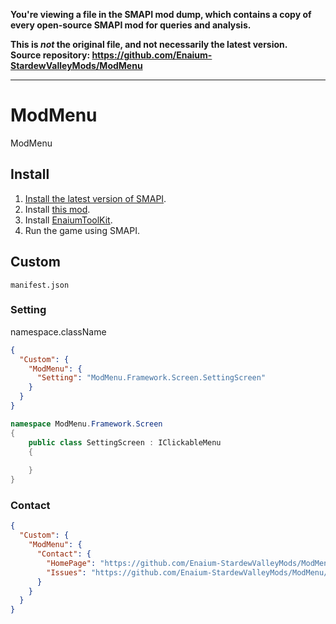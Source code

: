 **You're viewing a file in the SMAPI mod dump, which contains a copy of every open-source SMAPI mod
for queries and analysis.**

**This is _not_ the original file, and not necessarily the latest version.**  
**Source repository: https://github.com/Enaium-StardewValleyMods/ModMenu**

----

# ModMenu

ModMenu

## Install

1. [Install the latest version of SMAPI](https://smapi.io/).
2. Install [this mod](https://www.curseforge.com/stardewvalley/mods/modmenu).
3. Install [EnaiumToolKit](https://www.curseforge.com/stardewvalley/mods/enaiumtoolkit).
4. Run the game using SMAPI.

## Custom

`manifest.json`

### Setting

namespace.className

```json
{
  "Custom": {
    "ModMenu": {
      "Setting": "ModMenu.Framework.Screen.SettingScreen"
    }
  }
}
```

```c#
namespace ModMenu.Framework.Screen
{
    public class SettingScreen : IClickableMenu
    {
        
    }
}
```

### Contact

```json
{
  "Custom": {
    "ModMenu": {
      "Contact": {
        "HomePage": "https://github.com/Enaium-StardewValleyMods/ModMenu",
        "Issues": "https://github.com/Enaium-StardewValleyMods/ModMenu/issues"
      }
    }
  }
}
```